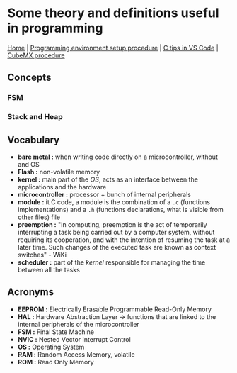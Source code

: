 # Some theory and definitions useful in programming

[Home](../../README.md) | [Programming environment setup procedure](./environmentSetup.md) | [C tips in VS Code](./c.md) | [CubeMX procedure](./cubeMX.md)

## Concepts

### FSM

### Stack and Heap


## Vocabulary

- **bare metal :** when writing code directly on a microcontroller, without and OS
- **Flash :** non-volatile memory
- **kernel :** main part of the *OS*, acts as an interface between the applications and the hardware
- **microcontroller :** processor + bunch of internal peripherals
- **module :** it C code, a module is the combination of a `.c` (functions implementations) and a `.h` (functions declarations, what is visible from other files) file
- **preemption :** "In computing, preemption is the act of temporarily interrupting a task being carried out by a computer system, without requiring its cooperation, and with the intention of resuming the task at a later time. Such changes of the executed task are known as context switches" - WiKi
- **scheduler :** part of the *kernel* responsible for managing the time between all the tasks


## Acronyms

- **EEPROM :** Electrically Erasable Programmable Read-Only Memory
- **HAL :** Hardware Abstraction Layer -> functions that are linked to the internal peripherals of the microcontroller
- **FSM :** Final State Machine
- **NVIC :** Nested Vector Interrupt Control
- **OS :** Operating System
- **RAM :** Random Access Memory, volatile
- **ROM :** Read Only Memory
